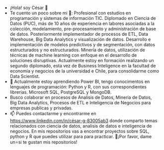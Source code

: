 - ¡Hola! soy César 👋 
- Te cuento un poco sobre mi 👀: Profesional con estudios en programación y sistemas de información TIC. Diplomado en Ciencia de Datos (PUC), más de 10 años de experiencia 
  en labores asociadas a la colección, modelamiento, pre-procesamiento y administración de base de datos. Posteriormente implementador de procesos de ETL, Data Warehouse,
  Big Data Analytics y visualización de datos. Desarrollo e implementación de modelos predictivos y de segmentación, con datos estructurados y no estructurados. 
  Minería de datos, utilización de técnicas de machine learning con enfoque en el desarrollo de soluciones disruptivas.
  Actualmente estoy en formación realizando un segundo diplomado, esta vez de Business Inteligence en la facultad de economia y negocios de la universidad e Chile, para consolidarme
  como Data Scientist.
- 🌱 Actualmente estoy aprendiendo Power BI, tengo conocimentos en lenguajes de programación: Python y R, con sus correspondientes librerias. Microsoft SQL, PostgreSQL y 
  MongoDB.   
- Busco colaborar en procesos de Analisis de Datos, Minería de Datos, Big Data Analytics, Procesos de ETL e Inteligencia de Negocios para empresas publicas y privadas. 
- 📫 Puedes contactarme y encontrarme en  https://www.linkedin.com/in/césar-g-83005ab3 donde comparto temas relacionados con ciencia de datos, analisis de datos e inteligencia
  de negocios.
  En mis repositorios vas a encontrar proyectos sobre SQL, python y R que puedes utilizar para para practicar.
  👏¡Por favor, dame un⭐️si te gustan mis repositorios!
  
<!---
Godoca2/Godoca2 is a ✨ special ✨ repository because its `README.md` (this file) appears on your GitHub profile.
You can click the Preview link to take a look at your changes.
--->
